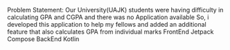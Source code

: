 Problem Statement:    Our University(UAJK) students were having difficulty in calculating GPA and CGPA and there was no Application available
So, i developed this application to help my fellows and added an additional feature that also calculates GPA from individual marks
FrontEnd      Jetpack Compose
BackEnd       Kotlin
